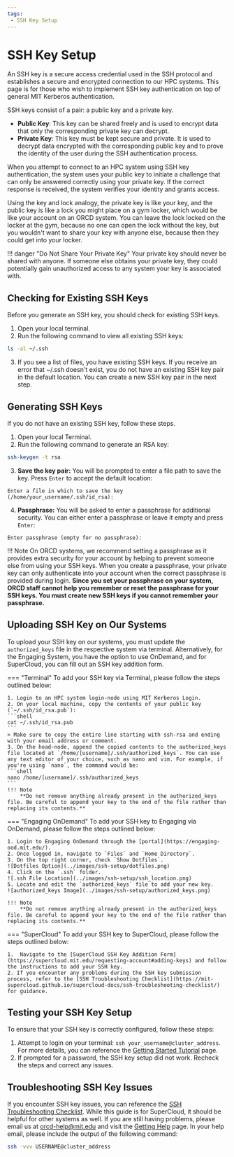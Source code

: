 ```yaml
---
tags:
 - SSH Key Setup
---
```


# SSH Key Setup

An SSH key is a secure access credential used in the SSH protocol and establishes a secure and encrypted connection to our HPC systems. This page is for those who wish to implement SSH key authentication on top of general MIT Kerberos authentication.

SSH keys consist of a pair: a public key and a private key. 

- **Public Key**: This key can be shared freely and is used to encrypt data that only the corresponding private key can decrypt.
- **Private Key**: This key must be kept secure and private. It is used to decrypt data encrypted with the corresponding public key and to prove the identity of the user during the SSH authentication process.

When you attempt to connect to an HPC system using SSH key authentication, the system uses your public key to initiate a challenge that can only be answered correctly using your private key. If the correct response is received, the system verifies your identity and grants access. 

Using the key and lock analogy, the private key is like your key, and the public key is like a lock you might place on a gym locker, which would be like your account on an ORCD system. You can leave the lock locked on the locker at the gym, because no one can open the lock without the key, but you wouldn't want to share your key with anyone else, because then they could get into your locker.

!!! danger "Do Not Share Your Private Key" 
    Your private key should never be shared with anyone. If someone else obtains your private key, they could potentially gain unauthorized access to any system your key is associated with.

## Checking for Existing SSH Keys

Before you generate an SSH key, you should check for existing SSH keys.  

1. Open your local terminal.  
2. Run the following command to view all existing SSH keys:  
```bash
ls -al ~/.ssh
```
3. If you see a list of files, you have existing SSH keys.
If you receive an error that ~/.ssh doesn't exist, you do not have an existing SSH key pair in the default location. You can create a new SSH key pair in the next step.

## Generating SSH Keys

If you do not have an existing SSH key, follow these steps. 

1. Open your local Terminal.  
2. Run the following command to generate an RSA key:  
```bash
ssh-keygen -t rsa
```
3. **Save the key pair:** You will be prompted to enter a file path to save the key. Press `Enter` to accept the default location:
```
Enter a file in which to save the key (/home/your_username/.ssh/id_rsa):
```

4. **Passphrase:** 
You will be asked to enter a passphrase for additional security. You can either enter a passphrase or leave it empty and press `Enter`:
```
Enter passphrase (empty for no passphrase):
```
!!! Note 
    On ORCD systems, we recommend setting a passphrase as it provides extra security for your account by helping to prevent someone else from using your SSH keys. When you create a passphrase, your private key can only authenticate into your account when the correct passphrase is provided during login. **Since you set your passphrase on your system, ORCD staff cannot help you remember or reset the passphrase for your SSH keys. You must create new SSH keys if you cannot remember your passphrase.**



## Uploading SSH Key on Our Systems

To upload your SSH key on our systems, you must update the `authorized_keys` file in the respective system via terminal. Alternatively, for the Engaging System, you have the option to use OnDemand, and for SuperCloud, you can fill out an SSH key addition form.

=== "Terminal"
    To add your SSH key via Terminal, please follow the steps outlined below:

    1. Login to an HPC system login-node using MIT Kerberos Login.
    2. On your local machine, copy the contents of your public key (`~/.ssh/id_rsa.pub`):
    ```shell
    cat ~/.ssh/id_rsa.pub
    ```
    > Make sure to copy the entire line starting with ssh-rsa and ending with your email address or comment. 
    3. On the head-node, append the copied contents to the authorized_keys file located at `/home/[username]/.ssh/authorized_keys`. You can use any text editor of your choice, such as nano and vim. For example, if you're using `nano`, the command would be:
    ```shell
    nano /home/[username]/.ssh/authorized_keys
    ```
    !!! Note
        **Do not remove anything already present in the authorized_keys file. Be careful to append your key to the end of the file rather than replacing its contents.**

=== "Engaging OnDemand"
    To add your SSH key to Engaging via OnDemand, please follow the steps outlined below:

    1. Login to Engaging OnDemand through the [portal](https://engaging-ood.mit.edu/).
    2. Once logged in, navigate to `Files` and `Home Directory`.
    3. On the top right corner, check `Show Dotfiles`.
    ![Dotfiles Option](../images/ssh-setup/dotfiles.png)
    4. Click on the `.ssh` folder.
    ![.ssh File Location](../images/ssh-setup/ssh_location.png)
    5. Locate and edit the `authorized_keys` file to add your new key.
    ![authorized_keys Image](../images/ssh-setup/authorized_keys.png)

    !!! Note
        **Do not remove anything already present in the authorized_keys file. Be careful to append your key to the end of the file rather than replacing its contents.**

=== "SuperCloud"
    To add your SSH key to SuperCloud, please follow the steps outlined below:

    1.  Navigate to the [SuperCloud SSH Key Addition Form](https://supercloud.mit.edu/requesting-account#adding-keys) and follow the instructions to add your SSH key. 
    2. If you encounter any problems during the SSH key submission process, refer to the [SSH Troubleshooting Checklist](https://mit-supercloud.github.io/supercloud-docs/ssh-troubleshooting-checklist/) for guidance. 

## Testing your SSH Key Setup

To ensure that your SSH key is correctly configured, follow these steps:

1. Attempt to login on your terminal: `ssh your_username@cluster_address`. For more details, you can reference the [Getting Started Tutorial](../getting-started.md) page.
2. If prompted for a password, the SSH key setup did not work. Recheck the steps and correct any issues.

## Troubleshooting SSH Key Issues
If you encounter SSH key issues, you can reference the [SSH Troubleshooting Checklist](https://mit-supercloud.github.io/supercloud-docs/ssh-troubleshooting-checklist/). While this guide is for SuperCloud, it should be helpful for other systems as well. If you are still having problems, please email us at <orcd-help@mit.edu> and visit the [Getting Help](../getting-help.md) page. In your help email, please include the output of the following command:
```sh
ssh -vvv USERNAME@cluster_address
``` 

